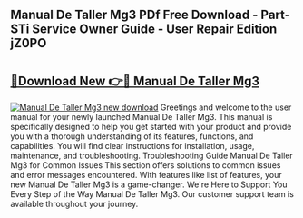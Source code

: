 ## Manual De Taller Mg3 PDf Free Download - Part-STi Service Owner Guide - User Repair Edition jZ0PO

# <h2><a href="http://cf23754.oget.top/?id=Manual+De+Taller+Mg3">🔗Download New 👉🔴 Manual De Taller Mg3</a></h2>

[![Manual De Taller Mg3 new download](https://i.imgur.com/5g1atiW.png)](http://cf23754.oget.top/?id=Manual+De+Taller+Mg3)
Greetings and welcome to the user manual for your newly launched Manual De Taller Mg3. This manual is specifically designed to help you get started with your product and provide you with a thorough understanding of its features, functions, and capabilities. You will find clear instructions for installation, usage, maintenance, and troubleshooting. Troubleshooting Guide Manual De Taller Mg3 for Common Issues This section offers solutions to common issues and error messages encountered. With features like list of features, your new Manual De Taller Mg3 is a game-changer. We're Here to Support You Every Step of the Way Manual De Taller Mg3. Our customer support team is available throughout your journey.

